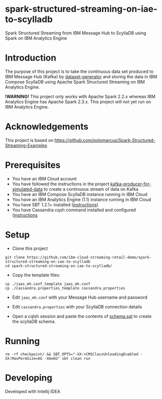 # spark-structured-streaming-on-iae-to-scylladb
Spark Structured Streaming from IBM Message Hub to ScyllaDB using Spark on IBM Analytics Engine

# Introduction

The purpose of this project is to take the continuous data set produced to IBM Message Hub (Kafka) by [dataset-generator](https://github.com/ibm-cloud-streaming-retail-demo/kafka-producer-for-simulated-data
) and storing the data in IBM Compose ScyllaDB using Apache Spark Structured Streaming on IBM Analytics Engine.

**!WARNING!** This project only works with Apache Spark 2.2.x whereas IBM Analytics Engine has Apache Spark 2.3.x.  This project will not yet run on IBM Analytics Engine.

# Acknowledgements

This project is based on https://github.com/polomarcus/Spark-Structured-Streaming-Examples

# Prerequisites

- You have an IBM Cloud account
- You have followed the instructions in the project [kafka-producer-for-simulated-data](https://github.com/ibm-cloud-streaming-retail-demo/kafka-producer-for-simulated-data) to create a continuous stream of data on Kafka
- You have an IBM Compose ScyllaDB instance running in IBM Cloud
- You have an IBM Analytics Engine (1.1) instance running in IBM Cloud
- You have SBT 1.2.1+ installed ([instructions](https://www.scala-sbt.org/1.x/docs/Setup.html))
- You have Cassandra cqsh command installed and configured ([instructions](https://console.bluemix.net/docs/services/ComposeForScyllaDB/scylla-cqlsh.html#using-cqlsh)

# Setup

- Clone this project

```
git clone https://github.com/ibm-cloud-streaming-retail-demo/spark-structured-streaming-on-iae-to-scylladb
cd spark-structured-streaming-on-iae-to-scylladb/
```

- Copy the template files:

```
cp ./jaas_mh.conf_template jaas_mh.conf
cp ./cassandra.properties_template cassandra.properties
```

- Edit `jaas_mh.conf` with your Message Hub username and password
- Edit `cassandra.properties` with your ScyllaDB connection details

- Open a cqlsh session and paste the contents of [schema.sql](./schema.sql) to create the scyllaDB schema.

# Running

```
rm -rf checkpoint/ && SBT_OPTS="-XX:+CMSClassUnloadingEnabled -XX:MaxPermSize=6G -Xmx6G" sbt clean run
```

# Developing

Developed with Intellij IDEA
